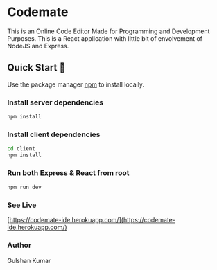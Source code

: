 # Codemate 

This is an Online Code Editor Made for Programming and Development Purposes. This is a React application with little bit of envolvement of NodeJS and Express.

## Quick Start 🚀

Use the package manager [npm](https://www.npmjs.com/) to install locally.
### Install server dependencies

```bash
npm install
```

### Install client dependencies

```bash
cd client
npm install
```

### Run both Express & React from root

```bash
npm run dev
```

### See Live
[https://codemate-ide.herokuapp.com/](https://codemate-ide.herokuapp.com/)

### Author
Gulshan Kumar